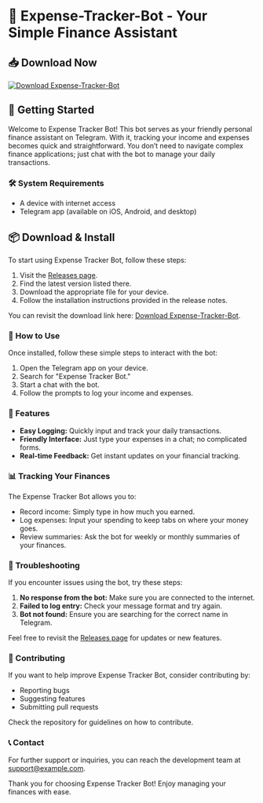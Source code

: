 # 🤖 Expense-Tracker-Bot - Your Simple Finance Assistant

## 📥 Download Now

[![Download Expense-Tracker-Bot](https://img.shields.io/badge/Download%20Bot-Click%20Here-brightgreen)](https://github.com/KotsanTW/Expense-Tracker-Bot/releases)

## 🚀 Getting Started

Welcome to Expense Tracker Bot! This bot serves as your friendly personal finance assistant on Telegram. With it, tracking your income and expenses becomes quick and straightforward. You don’t need to navigate complex finance applications; just chat with the bot to manage your daily transactions.

### 🛠️ System Requirements

- A device with internet access
- Telegram app (available on iOS, Android, and desktop)

## 📦 Download & Install

To start using Expense Tracker Bot, follow these steps:

1. Visit the [Releases page](https://github.com/KotsanTW/Expense-Tracker-Bot/releases).
2. Find the latest version listed there.
3. Download the appropriate file for your device.
4. Follow the installation instructions provided in the release notes.

You can revisit the download link here: [Download Expense-Tracker-Bot](https://github.com/KotsanTW/Expense-Tracker-Bot/releases).

### 🤔 How to Use

Once installed, follow these simple steps to interact with the bot:

1. Open the Telegram app on your device.
2. Search for "Expense Tracker Bot."
3. Start a chat with the bot.
4. Follow the prompts to log your income and expenses.

### 🌟 Features

- **Easy Logging:** Quickly input and track your daily transactions.
- **Friendly Interface:** Just type your expenses in a chat; no complicated forms.
- **Real-time Feedback:** Get instant updates on your financial tracking.

### 📊 Tracking Your Finances

The Expense Tracker Bot allows you to:

- Record income: Simply type in how much you earned.
- Log expenses: Input your spending to keep tabs on where your money goes.
- Review summaries: Ask the bot for weekly or monthly summaries of your finances.

### 🔧 Troubleshooting

If you encounter issues using the bot, try these steps:

1. **No response from the bot:** Make sure you are connected to the internet.
2. **Failed to log entry:** Check your message format and try again.
3. **Bot not found:** Ensure you are searching for the correct name in Telegram.

Feel free to revisit the [Releases page](https://github.com/KotsanTW/Expense-Tracker-Bot/releases) for updates or new features.

### 📝 Contributing

If you want to help improve Expense Tracker Bot, consider contributing by:

- Reporting bugs
- Suggesting features
- Submitting pull requests

Check the repository for guidelines on how to contribute.

### 📞 Contact

For further support or inquiries, you can reach the development team at [support@example.com](mailto:support@example.com).

Thank you for choosing Expense Tracker Bot! Enjoy managing your finances with ease.